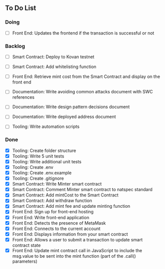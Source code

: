## To Do List

### Doing
- [ ] Front End: Updates the frontend if the transaction is successful or not

### Backlog
- [ ] Smart Contract: Deploy to Kovan testnet
- [ ] Smart Contract: Add whitelisting function

- [ ] Front End: Retrieve mint cost from the Smart Contract and display on the front end

- [ ] Documentation: Write avoiding common attacks document with SWC references
- [ ] Documentation: Write design pattern decisions document
- [ ] Documentation: Write deployed address document

- [ ] Tooling: Write automation scripts

### Done
- [x] Tooling: Create folder structure
- [x] Tooling: Write 5 unit tests
- [x] Tooling: Write additional unit tests
- [x] Tooling: Create .env
- [x] Tooling: Create .env.example
- [x] Tooling: Create .gitignore
- [x] Smart Contract: Write Minter smart contract
- [x] Smart Contract: Comment Minter smart contract to natspec standard
- [x] Smart Contract: Add mintCost to the Smart Contract
- [x] Smart Contract: Add withdraw function
- [x] Smart Contract: Add mint fee and update minting function
- [x] Front End: Sign up for front-end hosting
- [x] Front End: Write front-end application
- [x] Front End: Detects the presence of MetaMask
- [x] Front End: Connects to the current account
- [x] Front End: Displays information from your smart contract
- [x] Front End: Allows a user to submit a transaction to update smart contract state
- [x] Front End: Update mint contract call in JavaScript to include the msg.value to be sent into the mint function (part of the .call() parameters)